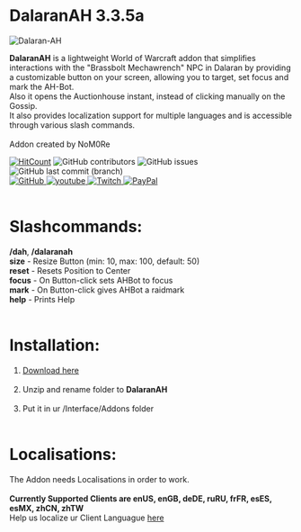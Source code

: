 # DalaranAH 3.3.5a

<img src="https://i.ibb.co/s9D1LqG/Dalaran-AH.png" alt="Dalaran-AH" border="0">

**DalaranAH** is a lightweight World of Warcraft addon that simplifies interactions with the "Brassbolt Mechawrench" NPC in Dalaran by providing a customizable button on your screen, allowing you to target, set focus and mark the AH-Bot.<br/>
Also it opens the Auctionhouse instant, instead of clicking manually on the Gossip.<br/>
It also provides localization support for multiple languages and is accessible through various slash commands.<br/><br/>
Addon created by NoM0Re



[![HitCount](https://hits.dwyl.com/NoM0Re/DalaranAH.svg?style=flat-square)](http://hits.dwyl.com/NoM0Re/DalaranAH) ![GitHub contributors](https://img.shields.io/github/contributors/NoM0Re/DalaranAH)
 ![GitHub issues](https://img.shields.io/github/issues/NoM0Re/DalaranAH)  ![GitHub last commit (branch)](https://img.shields.io/github/last-commit/NoM0Re/DalaranAH/main) <br/>
 <a href='https://github.com/NoM0Re' target="_blank">
  <img alt='GitHub' src='https://img.shields.io/badge/github-100000?style=flat-square&logo=GitHub&logoColor=white&labelColor=black&color=black'/>
</a>
<a href='https://www.youtube.com/@xpatrick99x' target="_blank">
  <img alt='youtube' src='https://img.shields.io/badge/YouTube-100000?style=flat-square&logo=youtube&logoColor=white&labelColor=FF0000&color=black'/>
</a>
<a href='https://www.twitch.tv/noom0re' target="_blank">
  <img alt='Twitch' src='https://img.shields.io/badge/Twitch-100000?style=flat-square&logo=Twitch&logoColor=white&labelColor=6441a5&color=black'/>
</a>
<a href='https://streamelements.com/noom0re/tip' target="_blank">
  <img alt='PayPal' src='https://img.shields.io/badge/Buy_me a coffee-100000?style=flat-square&logo=PayPal&logoColor=white&labelColor=3b7bbf&color=000000'/>
</a>
<br/><br/>
# **Slashcommands:**
**/dah**, **/dalaranah**<br/>
**size** - Resize Button (min: 10, max: 100, default: 50)<br/>
**reset** - Resets Position to Center<br/>
**focus** - On Button-click sets AHBot to focus<br/>
**mark** - On Button-click gives AHBot a raidmark<br/>
**help** - Prints Help<br/><br/>
# **Installation:**
1. [Download here](https://github.com/NoM0Re/DalaranAH/archive/refs/heads/main.zip)<br/><br/>
2. Unzip and rename folder to **DalaranAH**<br/><br/>
3. Put it in ur /Interface/Addons folder<br/><br/>
# **Localisations:**
The Addon needs Localisations in order to work.<br/><br/>
**Currently Supported Clients are enUS, enGB, deDE, ruRU, frFR, esES, esMX, zhCN, zhTW**<br/>
Help us localize ur Client Languague [here](https://github.com/NoM0Re/DalaranAH/pulls)<br/><br/><br/>


